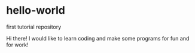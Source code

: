 # hello-world
first tutorial repository

Hi there!
I would like to learn coding and make some programs for fun and for work!
